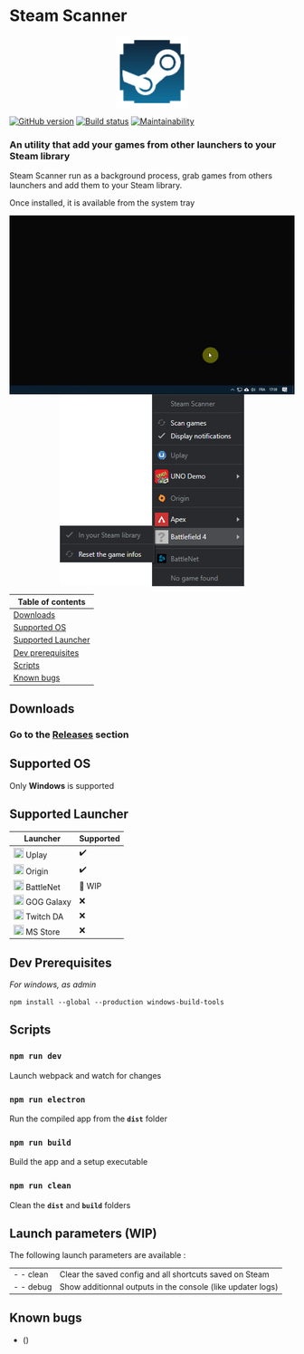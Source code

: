 # Steam Scanner
<p align="center">
<img src="./src/assets/scanner.png" align="center" width="128px" height="128px">
</p>
  
[![GitHub version](https://badge.fury.io/gh/Ciriak%2FSteam-Scanner.svg)](https://github.com/Ciriak/Steam-Scanner)
[![Build status](https://ci.appveyor.com/api/projects/status/la08lmcifr0q6r9q?svg=true)](https://ci.appveyor.com/project/Cyriaqu3/steam-scanner)
[![Maintainability](https://api.codeclimate.com/v1/badges/ec238fbc7d3ea45dc251/maintainability)](https://codeclimate.com/github/Ciriak/Steam-Scanner/maintainability)


 



### An utility that add your games from other launchers to your Steam library 


Steam Scanner run as a background process, grab games from others launchers and add them to your Steam library.

Once installed, it is available from the system tray
<p align="center">

<img src="./src/assets/scdemo.gif" align="center">

<img src="./src/assets/screen-tray.png" align="center">



 </p>



| Table of contents                        |
| ---------------------------------------- |
| [Downloads](#downloads)                  |
| [Supported OS](#supported-os)            |
| [Supported Launcher](#supported-drm)     |
| [Dev prerequisites](#dev-prerequisites)  |
| [Scripts](#scripts)  |
| [Known bugs](#known-bugs)                |

## Downloads

### Go to the **[Releases](https://github.com/nj-neer/Steam-Scanner/releases/latest)** section

## Supported OS

Only **Windows** is supported

## Supported Launcher

| Launcher                                                                          | Supported |
| --------------------------------------------------------------------------------- | --------- |
| <img src="https://i.imgur.com/C0PYnQH.png" width="18px" height="18px"> Uplay      | ✔️        |
| <img src="https://i.imgur.com/0iLlyMK.png" width="18px" height="18px"> Origin     | ✔️        |
| <img src="https://i.imgur.com/ffu3VTv.png" width="18px" height="18px"> BattleNet  | 🔁 WIP    |
| <img src="https://i.imgur.com/ES8Pr1w.png" width="18px" height="18px"> GOG Galaxy | ❌        |
| <img src="https://i.imgur.com/zN8Cdvs.png" width="18px" height="18px"> Twitch DA  | ❌        |
| <img src="https://i.imgur.com/KUhFAXu.png"  width="18px" height="18px"> MS Store  | ❌        |

## Dev Prerequisites

_For windows, as admin_

```
npm install --global --production windows-build-tools
```

## Scripts

### `npm run dev`

Launch webpack and watch for changes

### `npm run electron`

Run the compiled app from the **`dist`** folder

### `npm run build`

Build the app and a setup executable

### `npm run clean`

Clean the **`dist`** and **`build`** folders


## Launch parameters (WIP)

The following launch parameters are available :

|           |                                                             |
| --------- | ----------------------------------------------------------- |
| - - clean | Clear the saved config and all shortcuts saved on Steam     |
| - - debug | Show additionnal outputs in the console (like updater logs) |


## Known bugs

- ()
